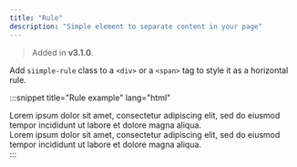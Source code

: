 ```yaml
---
title: "Rule"
description: "Simple element to separate content in your page"
---
```


> Added in **v3.1.0**.

Add `siimple-rule` class to a `<div>` or a `<span>` tag to style it as a horizontal rule.

:::snippet title="Rule example" lang="html"
<div class="siimple-paragraph">
    Lorem ipsum dolor sit amet, consectetur adipiscing elit, sed do eiusmod tempor incididunt ut labore et dolore magna aliqua.
</div>
<div class="siimple-rule"></div>
<div class="siimple-paragraph">
    Lorem ipsum dolor sit amet, consectetur adipiscing elit, sed do eiusmod tempor incididunt ut labore et dolore magna aliqua.
</div>
:::


